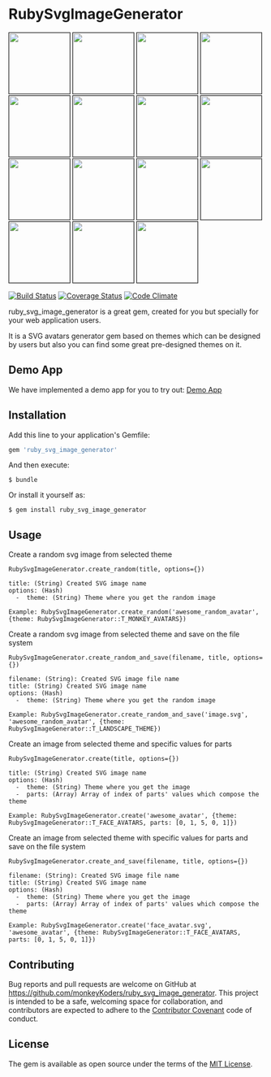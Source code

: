# RubySvgImageGenerator

<img src="http://ruby_svg_generator.monkeykoders.net/images/face0.svg" border="1" width="120">
<img src="http://ruby_svg_generator.monkeykoders.net/images/face1.svg" border="1" width="120">
<img src="http://ruby_svg_generator.monkeykoders.net/images/face2.svg" border="1" width="120">

<img src="http://ruby_svg_generator.monkeykoders.net/images/human0.svg" border="1" width="120">
<img src="http://ruby_svg_generator.monkeykoders.net/images/human1.svg" border="1" width="120">
<img src="http://ruby_svg_generator.monkeykoders.net/images/human2.svg" border="1" width="120">

<img src="http://ruby_svg_generator.monkeykoders.net/images/landscape0.svg" border="1" width="120">
<img src="http://ruby_svg_generator.monkeykoders.net/images/landscape1.svg" border="1" width="120">
<img src="http://ruby_svg_generator.monkeykoders.net/images/landscape2.svg" border="1" width="120">

<img src="http://ruby_svg_generator.monkeykoders.net/images/monkey0.svg" border="1" width="120">
<img src="http://ruby_svg_generator.monkeykoders.net/images/monkey1.svg" border="1" width="120">
<img src="http://ruby_svg_generator.monkeykoders.net/images/monkey2.svg" border="1" width="120">

<img src="http://ruby_svg_generator.monkeykoders.net/images/robots0.svg" border="1" width="120">
<img src="http://ruby_svg_generator.monkeykoders.net/images/robots1.svg" border="1" width="120">
<img src="http://ruby_svg_generator.monkeykoders.net/images/robots2.svg" border="1" width="120">




[![Build Status](https://travis-ci.org/monkeyKoders/ruby_svg_image_generator.svg?branch=master)](https://travis-ci.org/monkeyKoders/ruby_svg_image_generator)
[![Coverage Status](https://coveralls.io/repos/github/monkeyKoders/ruby_svg_image_generator/badge.svg?branch=master)](https://coveralls.io/github/monkeyKoders/ruby_svg_image_generator?branch=master)
[![Code Climate](https://codeclimate.com/github/monkeyKoders/ruby_svg_image_generator/badges/gpa.svg)](https://codeclimate.com/github/monkeyKoders/ruby_svg_image_generator)

ruby_svg_image_generator is a great gem, created for you but specially for your web application users.

It is a SVG avatars generator gem based on themes which can be designed by users but also you can find some great pre-designed themes on it.

## Demo App

We have implemented a demo app for you to try out: [Demo App](http://ruby_svg_generator.monkeykoders.net)

## Installation

Add this line to your application's Gemfile:

```ruby
gem 'ruby_svg_image_generator'
```

And then execute:

    $ bundle

Or install it yourself as:

    $ gem install ruby_svg_image_generator

## Usage

Create a random svg image from selected theme

    RubySvgImageGenerator.create_random(title, options={})

    title: (String) Created SVG image name
    options: (Hash)
      -  theme: (String) Theme where you get the random image

    Example: RubySvgImageGenerator.create_random('awesome_random_avatar', {theme: RubySvgImageGenerator::T_MONKEY_AVATARS})


Create a random svg image from selected theme and save on the file system

    RubySvgImageGenerator.create_random_and_save(filename, title, options={})

    filename: (String): Created SVG image file name
    title: (String) Created SVG image name
    options: (Hash)
      -  theme: (String) Theme where you get the random image

    Example: RubySvgImageGenerator.create_random_and_save('image.svg', 'awesome_random_avatar', {theme: RubySvgImageGenerator::T_LANDSCAPE_THEME})

Create an image from selected theme and specific values for parts

    RubySvgImageGenerator.create(title, options={})

    title: (String) Created SVG image name
    options: (Hash)
      -  theme: (String) Theme where you get the image
      -  parts: (Array) Array of index of parts' values which compose the theme

    Example: RubySvgImageGenerator.create('awesome_avatar', {theme: RubySvgImageGenerator::T_FACE_AVATARS, parts: [0, 1, 5, 0, 1]})


Create an image from selected theme with specific values for parts and save on the file system

    RubySvgImageGenerator.create_and_save(filename, title, options={})

    filename: (String): Created SVG image file name
    title: (String) Created SVG image name
    options: (Hash)
      -  theme: (String) Theme where you get the image
      -  parts: (Array) Array of index of parts' values which compose the theme

    Example: RubySvgImageGenerator.create('face_avatar.svg', 'awesome_avatar', {theme: RubySvgImageGenerator::T_FACE_AVATARS, parts: [0, 1, 5, 0, 1]})

## Contributing

Bug reports and pull requests are welcome on GitHub at https://github.com/monkeyKoders/ruby_svg_image_generator. This project is intended to be a safe, welcoming space for collaboration, and contributors are expected to adhere to the [Contributor Covenant](contributor-covenant.org) code of conduct.


## License

The gem is available as open source under the terms of the [MIT License](http://opensource.org/licenses/MIT).
